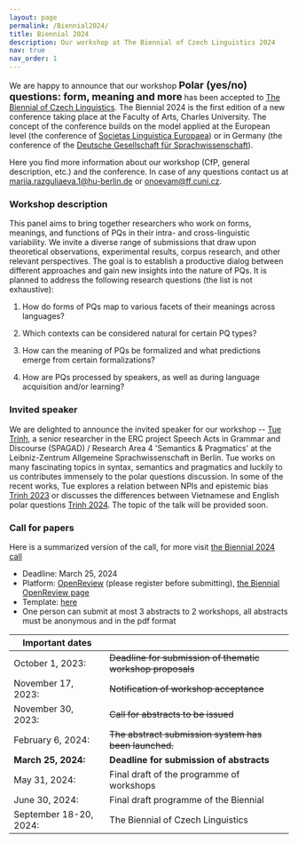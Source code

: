 ```yaml
---
layout: page
permalink: /Biennial2024/
title: Biennial 2024
description: Our workshop at The Biennial of Czech Linguistics 2024
nav: true
nav_order: 1
---
```


We are happy to announce that our workshop **<font size= "4">Polar (yes/no) questions: form, meaning and more</font>** has been accepted to [The Biennial of Czech Linguistics](https://bcl2024.ff.cuni.cz/en/home/). The Biennial 2024 is the first edition of a new conference taking place at the Faculty of Arts, Charles University. The concept of the conference builds on the model applied at the European level (the conference of [Societas Linguistica Europaea](https://societaslinguistica.eu/)) or in Germany (the conference of the [Deutsche Gesellschaft für Sprachwissenschaft](https://dgfs.de/en/)).

Here you find more information about our workshop (CfP, general description, etc.) and the conference. In case of any questions contact us at mariia.razguliaeva.1@hu-berlin.de or onoevam@ff.cuni.cz. 

### Workshop description
This panel aims to bring together researchers who work on forms, meanings, and functions of PQs in their intra- and cross-linguistic variability. We invite a diverse range of submissions that draw upon theoretical observations, experimental results, corpus research, and other relevant perspectives. The goal is to establish a productive dialog between different approaches and gain new insights into the nature of PQs. It is planned to address the following research questions (the list is not exhaustive):

1) How do forms of PQs map to various facets of their meanings across languages?

2) Which contexts can be considered natural for certain PQ types?

3) How can the meaning of PQs be formalized and what predictions emerge from certain formalizations?

4) How are PQs processed by speakers, as well as during language acquisition and/or learning?

### Invited speaker

We are delighted to announce the invited speaker for our workshop -- [Tue Trinh](https://trinhhuutue.com/), a senior researcher in the ERC project Speech Acts in Grammar and Discourse (SPAGAD) / Research Area 4 'Semantics & Pragmatics' at the Leibniz-Zentrum Allgemeine Sprachwissenschaft in Berlin. Tue works on many fascinating topics in syntax, semantics and pragmatics and luckily to us contributes immensely to the polar questions discussion. In some of the recent works, Tue explores a relation between NPIs and epistemic bias [Trinh 2023](https://trinhhuutue.files.wordpress.com/2024/01/trinh-salt33-paper-final-2.pdf) or discusses the differences between Vietnamese and English polar questions [Trinh 2024](https://trinhhuutue.files.wordpress.com/2023/03/trinh2023note.pdf). The topic of the talk will be provided soon.

### Call for papers
Here is a summarized version of the call, for more visit [the Biennial 2024 call](https://bcl2024.ff.cuni.cz/en/call/)
- Deadline: March 25, 2024
- Platform: [OpenReview](https://openreview.net/) (please register before submitting), [the Biennial OpenReview page](https://openreview.net/group?id=BCL/2024/Conference)
- Template: [here](https://bcl2024.ff.cuni.cz/wp-content/uploads/sites/92/2023/12/BCL_abstract-template.docx)
- One person can submit at most 3 abstracts to 2 workshops, all abstracts must be anonymous and in the pdf format

| Important dates        |                                                    |
|------------------------|----------------------------------------------------|
| October 1, 2023:       | ~~Deadline for submission of thematic workshop proposals~~ |
| November 17, 2023:     | ~~Notification of workshop acceptance~~            |
| November 30, 2023:     | ~~Call for abstracts to be issued~~  |
| February 6, 2024:      | ~~The abstract submission system has been launched.~~ |
| **March 25, 2024:**    | **Deadline for submission of abstracts**           |
| May 31, 2024:          | Final draft of the programme of workshops          |
| June 30, 2024:         | Final draft programme of the Biennial              |
| September 18-20, 2024: | The Biennial of Czech Linguistics                  |
